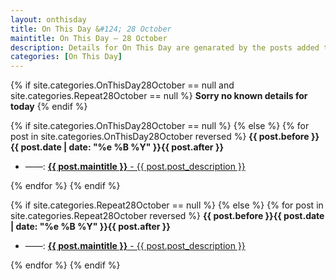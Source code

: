 ```yaml
---
layout: onthisday
title: On This Day &#124; 28 October
maintitle: On This Day — 28 October
description: Details for On This Day are genarated by the posts added to the website so the content is subject to changes/updates over time.
categories: [On This Day]
---
```


{% if site.categories.OnThisDay28October == null and site.categories.Repeat28October == null %}
<strong>Sorry no known details for today</strong>
{% endif %}

{% if site.categories.OnThisDay28October == null %}
{% else %}
{% for post in site.categories.OnThisDay28October reversed %}
<strong>{{ post.before }}{{ post.date | date: "%e %B %Y" }}{{ post.after }}</strong>
<ul>
<li> ——: <a class="{{ post.class }}" href="{{ post.url }}"><strong>{{ post.maintitle }}</strong> - {{ post.post_description }}</a></li>
</ul>
{% endfor %}
{% endif %}

{% if site.categories.Repeat28October == null %}
{% else %}
{% for post in site.categories.Repeat28October reversed %}
<strong>{{ post.before }}{{ post.date | date: "%e %B %Y" }}{{ post.after }}</strong>
<ul>
<li> ——: <a class="{{ post.class }}" href="{{ post.url }}"><strong>{{ post.maintitle }}</strong> - {{ post.post_description }}</a></li>
</ul>
{% endfor %}
{% endif %}
